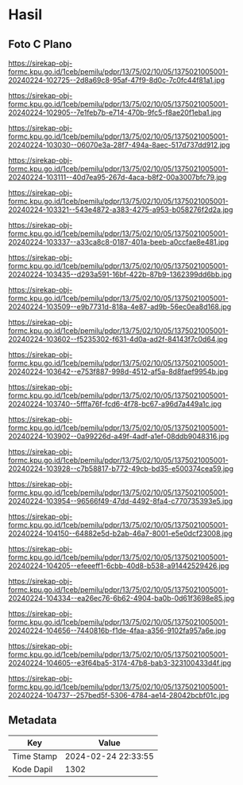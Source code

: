 # Hasil

## Foto C Plano

https://sirekap-obj-formc.kpu.go.id/1ceb/pemilu/pdpr/13/75/02/10/05/1375021005001-20240224-102725--2d8a69c8-95af-47f9-8d0c-7c0fc44f81a1.jpg

https://sirekap-obj-formc.kpu.go.id/1ceb/pemilu/pdpr/13/75/02/10/05/1375021005001-20240224-102905--7e1feb7b-e714-470b-9fc5-f8ae20f1eba1.jpg

https://sirekap-obj-formc.kpu.go.id/1ceb/pemilu/pdpr/13/75/02/10/05/1375021005001-20240224-103030--06070e3a-28f7-494a-8aec-517d737dd912.jpg

https://sirekap-obj-formc.kpu.go.id/1ceb/pemilu/pdpr/13/75/02/10/05/1375021005001-20240224-103111--40d7ea95-267d-4aca-b8f2-00a3007bfc79.jpg

https://sirekap-obj-formc.kpu.go.id/1ceb/pemilu/pdpr/13/75/02/10/05/1375021005001-20240224-103321--543e4872-a383-4275-a953-b058276f2d2a.jpg

https://sirekap-obj-formc.kpu.go.id/1ceb/pemilu/pdpr/13/75/02/10/05/1375021005001-20240224-103337--a33ca8c8-0187-401a-beeb-a0ccfae8e481.jpg

https://sirekap-obj-formc.kpu.go.id/1ceb/pemilu/pdpr/13/75/02/10/05/1375021005001-20240224-103435--d293a591-16bf-422b-87b9-1362399dd6bb.jpg

https://sirekap-obj-formc.kpu.go.id/1ceb/pemilu/pdpr/13/75/02/10/05/1375021005001-20240224-103509--e9b7731d-818a-4e87-ad9b-56ec0ea8d168.jpg

https://sirekap-obj-formc.kpu.go.id/1ceb/pemilu/pdpr/13/75/02/10/05/1375021005001-20240224-103602--f5235302-f631-4d0a-ad2f-84143f7c0d64.jpg

https://sirekap-obj-formc.kpu.go.id/1ceb/pemilu/pdpr/13/75/02/10/05/1375021005001-20240224-103642--e753f887-998d-4512-af5a-8d8faef9954b.jpg

https://sirekap-obj-formc.kpu.go.id/1ceb/pemilu/pdpr/13/75/02/10/05/1375021005001-20240224-103740--5fffa76f-fcd6-4f78-bc67-a96d7a449a1c.jpg

https://sirekap-obj-formc.kpu.go.id/1ceb/pemilu/pdpr/13/75/02/10/05/1375021005001-20240224-103902--0a99226d-a49f-4adf-a1ef-08ddb9048316.jpg

https://sirekap-obj-formc.kpu.go.id/1ceb/pemilu/pdpr/13/75/02/10/05/1375021005001-20240224-103928--c7b58817-b772-49cb-bd35-e500374cea59.jpg

https://sirekap-obj-formc.kpu.go.id/1ceb/pemilu/pdpr/13/75/02/10/05/1375021005001-20240224-103954--96566f49-47dd-4492-8fa4-c770735393e5.jpg

https://sirekap-obj-formc.kpu.go.id/1ceb/pemilu/pdpr/13/75/02/10/05/1375021005001-20240224-104150--64882e5d-b2ab-46a7-8001-e5e0dcf23008.jpg

https://sirekap-obj-formc.kpu.go.id/1ceb/pemilu/pdpr/13/75/02/10/05/1375021005001-20240224-104205--efeeeff1-6cbb-40d8-b538-a91442529426.jpg

https://sirekap-obj-formc.kpu.go.id/1ceb/pemilu/pdpr/13/75/02/10/05/1375021005001-20240224-104334--ea26ec76-6b62-4904-ba0b-0d61f3698e85.jpg

https://sirekap-obj-formc.kpu.go.id/1ceb/pemilu/pdpr/13/75/02/10/05/1375021005001-20240224-104656--7440816b-f1de-4faa-a356-9102fa957a6e.jpg

https://sirekap-obj-formc.kpu.go.id/1ceb/pemilu/pdpr/13/75/02/10/05/1375021005001-20240224-104605--e3f64ba5-3174-47b8-bab3-323100433d4f.jpg

https://sirekap-obj-formc.kpu.go.id/1ceb/pemilu/pdpr/13/75/02/10/05/1375021005001-20240224-104737--257bed5f-5306-4784-ae14-28042bcbf01c.jpg


## Metadata

| Key        | Value               |
| ---------- | ------------------- |
| Time Stamp | 2024-02-24 22:33:55 |
| Kode Dapil | 1302                |



